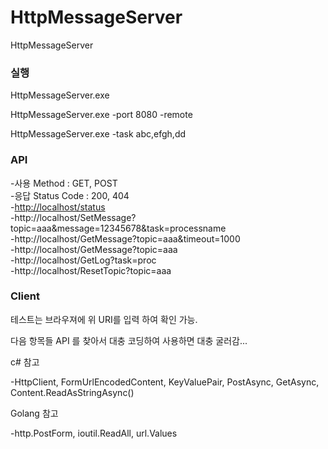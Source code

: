 # HttpMessageServer
HttpMessageServer

### 실행
HttpMessageServer.exe

HttpMessageServer.exe -port 8080 -remote

HttpMessageServer.exe -task abc,efgh,dd


### API

-사용 Method : GET, POST <br/>
-응답 Status Code : 200, 404 <br/>
-<a href="/status">http://localhost/status</a><br/>
-http://localhost/SetMessage?topic=aaa&message=12345678&task=processname</br>
-http://localhost/GetMessage?topic=aaa&timeout=1000</br>
-http://localhost/GetMessage?topic=aaa</br>
-http://localhost/GetLog?task=proc</br>
-http://localhost/ResetTopic?topic=aaa</br>


### Client
테스트는 브라우져에 위 URI를 입력 하여 확인 가능.

다음 항목들 API 를 찾아서 대충 코딩하여 사용하면 대충 굴러감...


c# 참고 

-HttpClient, FormUrlEncodedContent, KeyValuePair, PostAsync, GetAsync, Content.ReadAsStringAsync()

Golang 참고

-http.PostForm, ioutil.ReadAll, url.Values
